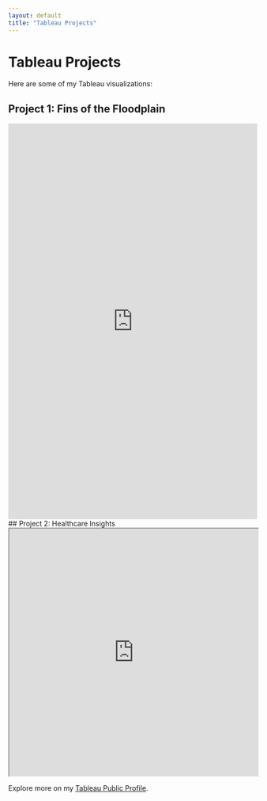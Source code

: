 ```yaml
---
layout: default
title: "Tableau Projects"
---
```


# Tableau Projects

Here are some of my Tableau visualizations:

## Project 1: Fins of the Floodplain  
<iframe width="100%" height="800" src="https://lookerstudio.google.com/embed/reporting/f70f78b3-fcb5-45b6-8f2b-a0916aef800a/page/p_ve81adcsfd" frameborder="0" style="border:0" allowfullscreen sandbox="allow-storage-access-by-user-activation allow-scripts allow-same-origin allow-popups allow-popups-to-escape-sandbox"></iframe>
## Project 2: Healthcare Insights  
<iframe src="https://public.tableau.com/views/YourTableauViz2" width="100%" height="500"></iframe>

Explore more on my [Tableau Public Profile](https://public.tableau.com/profile/your-profile).
